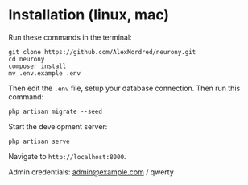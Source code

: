 # Installation (linux, mac)

Run these commands in the terminal:

```
git clone https://github.com/AlexMordred/neurony.git
cd neurony
composer install
mv .env.example .env
```

Then edit the `.env` file, setup your database connection. Then run this command:

```
php artisan migrate --seed
```

Start the development server:

```
php artisan serve
```

Navigate to `http://localhost:8000`.

Admin credentials: admin@example.com / qwerty